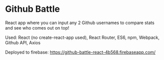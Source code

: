 # Github Battle

React app where you can input any 2 Github usernames to compare stats and see who comes out on top!

Used: React (no create-react-app used), React Router, ES6, npm, Webpack, Github API, Axios

Deployed to firebase: https://github-battle-react-4b568.firebaseapp.com/
